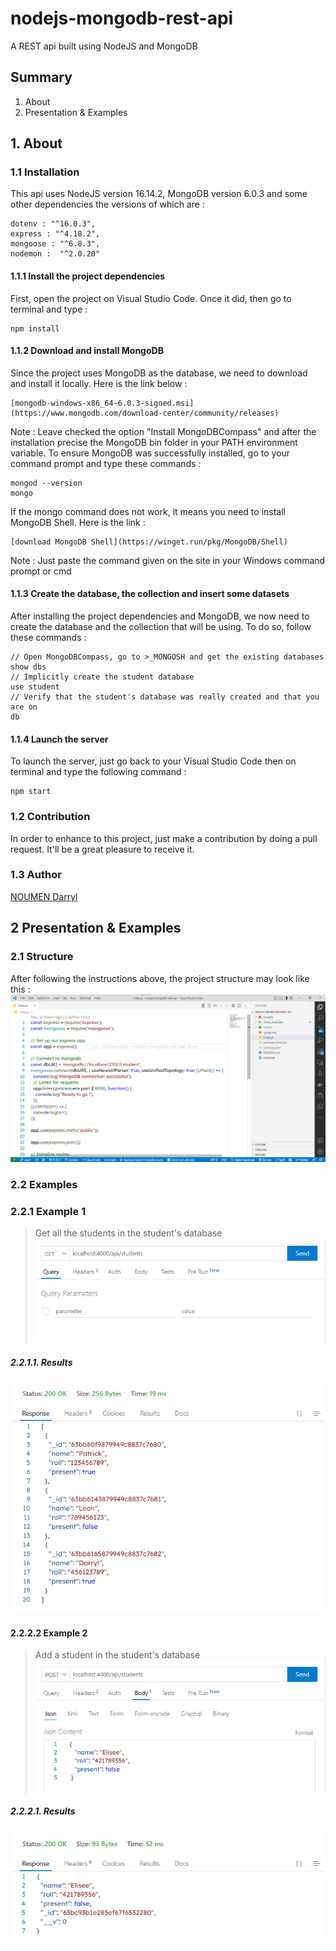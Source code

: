 # nodejs-mongodb-rest-api
A REST api built using NodeJS and MongoDB

## Summary
1. About
2. Presentation & Examples

## 1. About
### 1.1 Installation
This api uses NodeJS version 16.14.2, MongoDB version 6.0.3 and some other dependencies the versions of which are :
```dependencies
dotenv : "^16.0.3",
express : "^4.18.2",
mongoose : "^6.8.3",
nodemon :  "^2.0.20"
```
#### 1.1.1 Install the project dependencies
First, open the project on Visual Studio Code. Once it did, then go to terminal and type :
```dependencies
npm install
```

#### 1.1.2 Download and install MongoDB
Since the project uses MongoDB as the database, we need to download and install it locally. Here is the link below :
```mongodb
[mongodb-windows-x86_64-6.0.3-signed.msi](https://www.mongodb.com/download-center/community/releases)
```
Note : Leave checked the option "Install MongoDBCompass" and after the installation precise the MongoDB bin folder in your PATH environment variable. 
To ensure MongoDB was successfully installed, go to your command prompt and type these commands :
```mongodb
mongod --version
mongo
``` 
If the mongo command does not work, it means you need to install MongoDB Shell. Here is the link :
```mongodb
[download MongoDB Shell](https://winget.run/pkg/MongoDB/Shell) 
```
Note : Just paste the command given on the site in your Windows command prompt or cmd

#### 1.1.3 Create the database, the collection and insert some datasets
After installing the project dependencies and MongoDB, we now need to create the database and the collection that will be using. To do so, follow these commands :
```mongodb
// Open MongoDBCompass, go to >_MONGOSH and get the existing databases
show dbs
// Implicitly create the student database
use student
// Verify that the student's database was really created and that you are on
db
```

#### 1.1.4 Launch the server
To launch the server, just go back to your Visual Studio Code then on terminal and type the following command :
```nodejs
npm start
```
### 1.2 Contribution
In order to enhance to this project, just make a contribution by doing a pull request. It'll be a great pleasure to receive it.
### 1.3 Author
[NOUMEN Darryl](https://www.linkedin.com/in/darryl-noumen-941213255/)

## 2 Presentation & Examples
### 2.1 Structure
After following the instructions above, the project structure may look like this :
![project_structure](img/project-structure.png)

### 2.2 Examples
### 2.2.1 Example 1
> Get all the students in the student's database
![get_request](img/get-request.png)

##### 2.2.1.1. Results
![get_result](img/get-result.png)

#### 2.2.2.2 Example 2
> Add a student in the student's database
![post_request](img/post-request.png)

##### 2.2.2.1. Results
![post_result](img/post-result.png)
